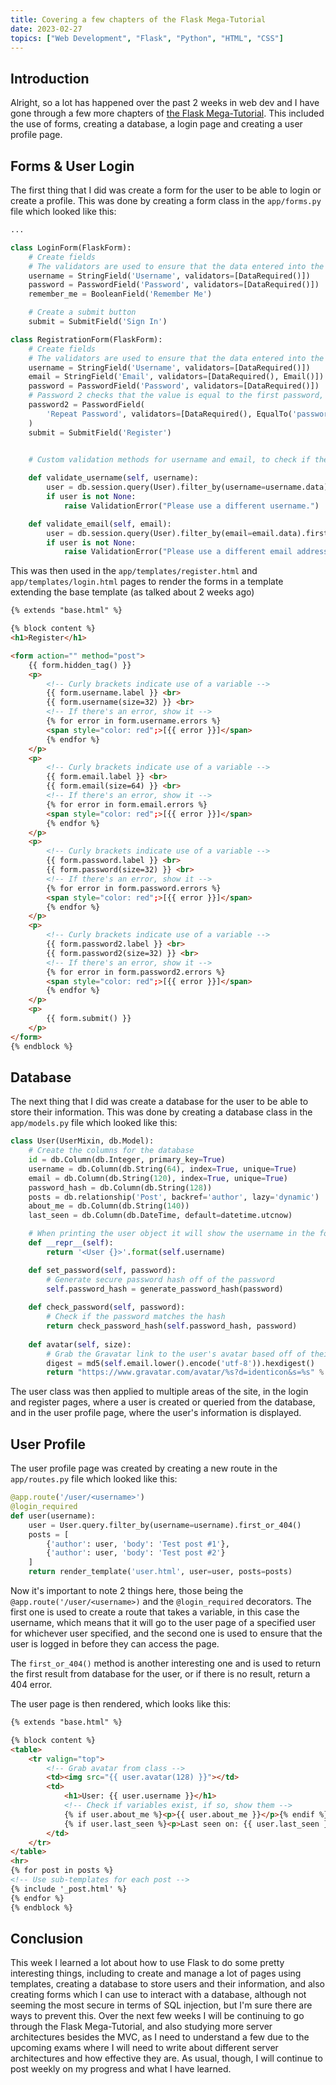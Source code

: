 ```yaml
---
title: Covering a few chapters of the Flask Mega-Tutorial
date: 2023-02-27
topics: ["Web Development", "Flask", "Python", "HTML", "CSS"]
---
```

## Introduction
Alright, so a lot has happened over the past 2 weeks in web dev and I have gone through a few more chapters of [the Flask Mega-Tutorial](https://blog.miguelgrinberg.com/post/the-flask-mega-tutorial-part-i-hello-world). This included the use of forms, creating a database, a login page and creating a user profile page.

## Forms & User Login
The first thing that I did was create a form for the user to be able to login or create a profile. This was done by creating a form class in the `app/forms.py` file which looked like this:

```py
...

class LoginForm(FlaskForm):
    # Create fields
    # The validators are used to ensure that the data entered into the form is valid
    username = StringField('Username', validators=[DataRequired()])
    password = PasswordField('Password', validators=[DataRequired()])
    remember_me = BooleanField('Remember Me')

    # Create a submit button
    submit = SubmitField('Sign In')

class RegistrationForm(FlaskForm):
    # Create fields
    # The validators are used to ensure that the data entered into the form is valid
    username = StringField('Username', validators=[DataRequired()])
    email = StringField('Email', validators=[DataRequired(), Email()])
    password = PasswordField('Password', validators=[DataRequired()])
    # Password 2 checks that the value is equal to the first password, and if not, it will raise an error
    password2 = PasswordField(
        'Repeat Password', validators=[DataRequired(), EqualTo('password')]
    )
    submit = SubmitField('Register')

    
    # Custom validation methods for username and email, to check if they are already in use

    def validate_username(self, username):
        user = db.session.query(User).filter_by(username=username.data).first()
        if user is not None:
            raise ValidationError("Please use a different username.")

    def validate_email(self, email):
        user = db.session.query(User).filter_by(email=email.data).first()
        if user is not None:
            raise ValidationError("Please use a different email address.")
```

This was then used in the `app/templates/register.html` and `app/templates/login.html` pages to render the forms in a template extending the base template (as talked about 2 weeks ago)

```html
{% extends "base.html" %}

{% block content %}
<h1>Register</h1>

<form action="" method="post">
    {{ form.hidden_tag() }}
    <p>
        <!-- Curly brackets indicate use of a variable -->
        {{ form.username.label }} <br>
        {{ form.username(size=32) }} <br>
        <!-- If there's an error, show it -->
        {% for error in form.username.errors %}
        <span style="color: red";>[{{ error }}]</span>
        {% endfor %}
    </p>
    <p>
        <!-- Curly brackets indicate use of a variable -->
        {{ form.email.label }} <br>
        {{ form.email(size=64) }} <br>
        <!-- If there's an error, show it -->
        {% for error in form.email.errors %}
        <span style="color: red";>[{{ error }}]</span>
        {% endfor %}
    </p>
    <p>
        <!-- Curly brackets indicate use of a variable -->
        {{ form.password.label }} <br>
        {{ form.password(size=32) }} <br>
        <!-- If there's an error, show it -->
        {% for error in form.password.errors %}
        <span style="color: red";>[{{ error }}]</span>
        {% endfor %}
    </p>
    <p>
        <!-- Curly brackets indicate use of a variable -->
        {{ form.password2.label }} <br>
        {{ form.password2(size=32) }} <br>
        <!-- If there's an error, show it -->
        {% for error in form.password2.errors %}
        <span style="color: red";>[{{ error }}]</span>
        {% endfor %}
    </p>
    <p>
        {{ form.submit() }}
    </p>
</form>
{% endblock %}
```

## Database
The next thing that I did was create a database for the user to be able to store their information. This was done by creating a database class in the `app/models.py` file which looked like this:

```py
class User(UserMixin, db.Model):
    # Create the columns for the database
    id = db.Column(db.Integer, primary_key=True)
    username = db.Column(db.String(64), index=True, unique=True)
    email = db.Column(db.String(120), index=True, unique=True)
    password_hash = db.Column(db.String(128))
    posts = db.relationship('Post', backref='author', lazy='dynamic')
    about_me = db.Column(db.String(140))
    last_seen = db.Column(db.DateTime, default=datetime.utcnow)

    # When printing the user object it will show the username in the form <User {Username}>
    def __repr__(self):
        return '<User {}>'.format(self.username)

    def set_password(self, password):
        # Generate secure password hash off of the password
        self.password_hash = generate_password_hash(password)
    
    def check_password(self, password):
        # Check if the password matches the hash
        return check_password_hash(self.password_hash, password)
    
    def avatar(self, size):
        # Grab the Gravatar link to the user's avatar based off of their email
        digest = md5(self.email.lower().encode('utf-8')).hexdigest()
        return "https://www.gravatar.com/avatar/%s?d=identicon&s=%s" % (digest, size)
```

The user class was then applied to multiple areas of the site, in the login and register pages, where a user is created or queried from the database, and in the user profile page, where the user's information is displayed.

## User Profile
The user profile page was created by creating a new route in the `app/routes.py` file which looked like this:

```py
@app.route('/user/<username>')
@login_required
def user(username):
    user = User.query.filter_by(username=username).first_or_404()
    posts = [
        {'author': user, 'body': 'Test post #1'},
        {'author': user, 'body': 'Test post #2'}
    ]
    return render_template('user.html', user=user, posts=posts)
```

Now it's important to note 2 things here, those being the `@app.route('/user/<username>)` and the `@login_required` decorators. The first one is used to create a route that takes a variable, in this case the username, which means that it will go to the user page of a specified user for whichever user specified, and the second one is used to ensure that the user is logged in before they can access the page.

The `first_or_404()` method is another interesting one and is used to return the first result from database for the user, or if there is no result, return a 404 error.

The user page is then rendered, which looks like this:

```html
{% extends "base.html" %}

{% block content %}
<table>
    <tr valign="top">
        <!-- Grab avatar from class -->
        <td><img src="{{ user.avatar(128) }}"></td>
        <td>
            <h1>User: {{ user.username }}</h1>
            <!-- Check if variables exist, if so, show them -->
            {% if user.about_me %}<p>{{ user.about_me }}</p>{% endif %}
            {% if user.last_seen %}<p>Last seen on: {{ user.last_seen }}</p>{% endif %}
        </td>
    </tr>
</table>
<hr>
{% for post in posts %}
<!-- Use sub-templates for each post -->
{% include '_post.html' %}
{% endfor %}
{% endblock %}
```

## Conclusion
This week I learned a lot about how to use Flask to do some pretty interesting things, including to create and manage a lot of pages using templates, creating a database to store users and their information, and also creating forms which I can use to interact with a database, although not seeming the most secure in terms of SQL injection, but I'm sure there are ways to prevent this. Over the next few weeks I will be continuing to go through the Flask Mega-Tutorial, and also studying more server architectures besides the MVC, as I need to understand a few due to the upcoming exams where I will need to write about different server architectures and how effective they are. As usual, though, I will continue to post weekly on my progress and what I have learned.